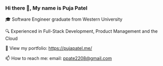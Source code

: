 ### Hi there 👋, My name is Puja Patel 

🎓 Software Engineer graduate from Western University 

🔍 Experienced in Full-Stack Development, Product Management and the Cloud

🤙 View my portfolio: https://pujapatel.me/

📫 How to reach me: email: ppate2208@gmail.com

